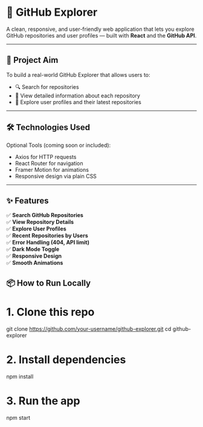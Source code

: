 # 🚀 GitHub Explorer

A clean, responsive, and user-friendly web application that lets you explore GitHub repositories and user profiles — built with **React** and the **GitHub API**.

---

## 🧠 Project Aim

To build a real-world GitHub Explorer that allows users to:

- 🔍 Search for repositories
- 📄 View detailed information about each repository
- 👤 Explore user profiles and their latest repositories

---

## 🛠️ Technologies Used

Optional Tools (coming soon or included):

- Axios for HTTP requests
- React Router for navigation
- Framer Motion for animations
- Responsive design via plain CSS

---

## ✨ Features

✅ **Search GitHub Repositories**  
✅ **View Repository Details**  
✅ **Explore User Profiles**  
✅ **Recent Repositories by Users**  
✅ **Error Handling (404, API limit)**  
✅ **Dark Mode Toggle**  
✅ **Responsive Design**  
✅ **Smooth Animations**

## 📦 How to Run Locally

# 1. Clone this repo

git clone https://github.com/your-username/github-explorer.git
cd github-explorer

# 2. Install dependencies

npm install

# 3. Run the app

npm start
